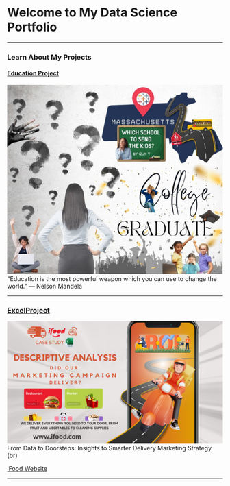# Welcome to My Data Science Portfolio

---

### Learn About My Projects

#### [Education Project](/tableau_education)
<img src="images/DATA PROJECT.jpg?raw=true"/>
"Education is the most powerful weapon which you can use to change the world."
— Nelson Mandela

---

### [ExcelProject](https://www.linkedin.com/pulse/from-data-doorsteps-insights-smarter-delivery-marketing-quy-tran-xkf8c/?trackingId=%2BetIr%2BQ9SWKmXgCbhL7fgA%3D%3D)
  <img src="images/iFoodPoster.png?raw=true"/>
From Data to Doorsteps: Insights to Smarter Delivery Marketing Strategy (br)

  [iFood Website]([/tableau_education](https://www.ifood.com.br/))

---




